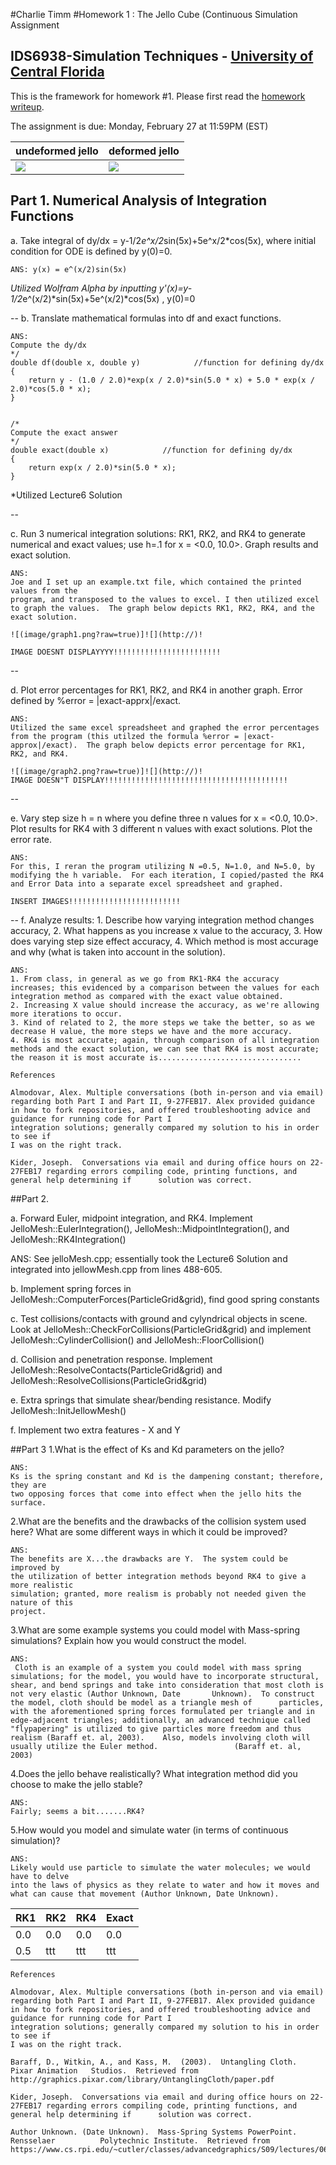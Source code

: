 #Charlie Timm
#Homework 1 : The Jello Cube (Continuous Simulation Assignment
## IDS6938-Simulation Techniques - [University of Central Florida](http://www.ist.ucf.edu/grad/)


This is the framework for homework #1. Please first read the [homework writeup](HomeWork%231.pdf).

The assignment is due: Monday, February 27 at 11:59PM (EST)

| undeformed jello  | deformed jello |
| ------------- | ------------- |
| ![](images/undeformed3.png?raw=true)  | ![](images/deformed3.png?raw=true) |



## Part 1. Numerical Analysis of Integration Functions
a. Take integral of dy/dx = y-1/2*e^x/2*sin(5x)+5e^x/2*cos(5x), where initial condition for ODE is defined by y(0)=0.

~~~
ANS: y(x) = e^(x/2)sin(5x)
~~~
*Utilized Wolfram Alpha by inputting y'(x)=y-1/2*e^(x/2)*sin(5x)+5e^(x/2)*cos(5x) , y(0)=0

--
b. Translate mathematical formulas into df and exact functions.

~~~
ANS:
Compute the dy/dx
*/
double df(double x, double y)            //function for defining dy/dx
{
    return y - (1.0 / 2.0)*exp(x / 2.0)*sin(5.0 * x) + 5.0 * exp(x / 2.0)*cos(5.0 * x);
}


/*
Compute the exact answer
*/
double exact(double x)            //function for defining dy/dx
{
    return exp(x / 2.0)*sin(5.0 * x);
}
~~~
*Utilized Lecture6 Solution

--

c. Run 3 numerical integration solutions: RK1, RK2, and RK4 to generate numerical and exact values; use h=.1 for x = <0.0,
 10.0>. Graph results and exact solution.

~~~
ANS: 
Joe and I set up an example.txt file, which contained the printed values from the 
program, and transposed to the values to excel. I then utilized excel to graph the values.  The graph below depicts RK1, RK2, RK4, and the exact solution.

![(image/graph1.png?raw=true)]![](http://)!

IMAGE DOESNT DISPLAYYYY!!!!!!!!!!!!!!!!!!!!!!!!
~~~

--

d. Plot error percentages for RK1, RK2, and RK4 in another graph.  Error defined by %error = |exact-apprx|/exact.

~~~
ANS:
Utilized the same excel spreadsheet and graphed the error percentages from the program (this utilzed the formula %error = |exact-approx|/exact).  The graph below depicts error percentage for RK1, RK2, and RK4.

![(image/graph2.png?raw=true)]![](http://)!
IMAGE DOESN"T DISPLAY!!!!!!!!!!!!!!!!!!!!!!!!!!!!!!!!!!!!!!!!!
~~~

--

e. Vary step size h = n where you define three n values for x = <0.0, 10.0>. Plot results for RK4 with 3 different n values with exact solutions. Plot the error rate.

~~~
ANS:
For this, I reran the program utilizing N =0.5, N=1.0, and N=5.0, by modifying the h variable.  For each iteration, I copied/pasted the RK4 and Error Data into a separate excel spreadsheet and graphed.

INSERT IMAGES!!!!!!!!!!!!!!!!!!!!!!!!!

~~~

--
f. Analyze results: 1. Describe how varying integration method changes accuracy, 2. What happens as you increase x value
to the accuracy, 3. How does varying step size effect accuracy, 4. Which method is most accurage and why (what is taken into
account in the solution). 

~~~
ANS:
1. From class, in general as we go from RK1-RK4 the accuracy increases; this evidenced by a comparison between the values for each integration method as compared with the exact value obtained. 
2. Increasing X value should increase the accuracy, as we're allowing more iterations to occur.
3. Kind of related to 2, the more steps we take the better, so as we decrease H value, the more steps we have and the more accuracy.
4. RK4 is most accurate; again, through comparison of all integration methods and the exact solution, we can see that RK4 is most accurate; the reason it is most accurate is................................
~~~

~~~
References

Almodovar, Alex. Multiple conversations (both in-person and via email) regarding both Part I and Part II, 9-27FEB17. Alex provided guidance in how to fork repositories, and offered troubleshooting advice and guidance for running code for Part I
integration solutions; generally compared my solution to his in order to see if
I was on the right track.

Kider, Joseph.  Conversations via email and during office hours on 22-27FEB17 regarding errors compiling code, printing functions, and general help determining if      solution was correct.
~~~
##Part 2.

a. Forward Euler, midpoint integration, and RK4.  Implement JelloMesh::EulerIntegration(), 
JelloMesh::MidpointIntegration(), and JelloMesh::RK4Integration()

ANS: See jelloMesh.cpp; essentially took the Lecture6 Solution and integrated into jellowMesh.cpp from lines
488-605.

b. Implement spring forces in JelloMesh::ComputerForces(ParticleGrid&grid), find good spring constants

c. Test collisions/contacts with ground and cylyndrical objects in scene.  Look at 
JelloMesh::CheckForCollisions(ParticleGrid&grid) and implement JelloMesh::CylinderCollision() and 
JelloMesh::FloorCollision()

d. Collision and penetration response.  Implement JelloMesh::ResolveContacts(ParticleGrid&grid) and
JelloMesh::ResolveCollisions(ParticleGrid&grid)

e. Extra springs that simulate shear/bending resistance.  Modify JelloMesh::InitJellowMesh()

f. Implement two extra features - X and Y


##Part 3
1.What is the effect of Ks and Kd parameters on the jello?

~~~
ANS: 
Ks is the spring constant and Kd is the dampening constant; therefore, they are
two opposing forces that come into effect when the jello hits the surface.
~~~


2.What are the benefits and the drawbacks of the collision system used here?
What are some different ways in which it could be improved?

~~~
ANS: 
The benefits are X...the drawbacks are Y.  The system could be improved by
the utilization of better integration methods beyond RK4 to give a more realistic
simulation; granted, more realism is probably not needed given the nature of this
project.
~~~

3.What are some example systems you could model with Mass-spring simulations?
Explain how you would construct the model.

~~~
ANS: 
 Cloth is an example of a system you could model with mass spring simulations; for the model, you would have to incorporate structural, shear, and bend springs and take into consideration that most cloth is not very elastic (Author Unknown, Date       Unknown).  To construct the model, cloth should be model as a triangle mesh of      particles, with the aforementioned spring forces formulated per triangle and in 
edge-adjacent triangles; additionally, an advanced technique called "flypapering" is utilized to give particles more freedom and thus realism (Baraff et. al, 2003).    Also, models involving cloth will usually utilize the Euler method.                 (Baraff et. al, 2003)
~~~

4.Does the jello behave realistically?  What integration method did you choose
to make the jello stable?

~~~
ANS: 
Fairly; seems a bit.......RK4?
~~~

5.How would you model and simulate water (in terms of continuous simulation)?

~~~
ANS: 
Likely would use particle to simulate the water molecules; we would have to delve
into the laws of physics as they relate to water and how it moves and what can cause that movement (Author Unknown, Date Unknown).
~~~

| RK1 | RK2 | RK4 | Exact |
| --- | --- | --- | ----- |
| 0.0 | 0.0 | 0.0 | 0.0 |
| 0.5 | ttt | ttt | ttt |

~~~
References

Almodovar, Alex. Multiple conversations (both in-person and via email) regarding both Part I and Part II, 9-27FEB17. Alex provided guidance in how to fork repositories, and offered troubleshooting advice and guidance for running code for Part I
integration solutions; generally compared my solution to his in order to see if
I was on the right track.

Baraff, D., Witkin, A., and Kass, M.  (2003).  Untangling Cloth.  Pixar Animation   Studios.  Retrieved from http://graphics.pixar.com/library/UntanglingCloth/paper.pdf

Kider, Joseph.  Conversations via email and during office hours on 22-27FEB17 regarding errors compiling code, printing functions, and general help determining if      solution was correct.

Author Unknown. (Date Unknown).  Mass-Spring Systems PowerPoint.  Rensselaer          Polytechnic Institute.  Retrieved from https://www.cs.rpi.edu/~cutler/classes/advancedgraphics/S09/lectures/06_mass_spring_systems.pdf.
~~~

